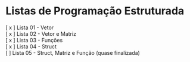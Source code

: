 # Listas de Programação Estruturada

[ x ] Lista 01 - Vetor                                    
[ x ] Lista 02 - Vetor e Matriz                                   
[ x ] Lista 03 - Funções                                   
[ x ] Lista 04 - Struct                                   
[   ] Lista 05 - Struct, Matriz e Função (quase finalizada)                                
